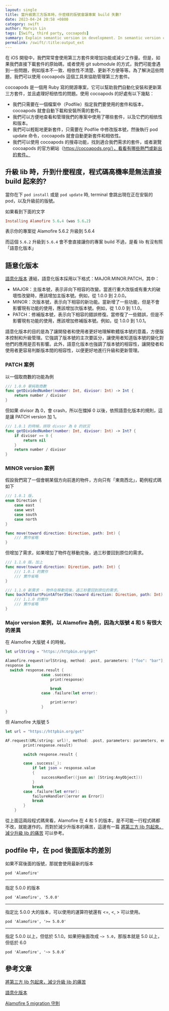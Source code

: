 ```yaml
---
layout: single
title: 當升級第三方版本時，什麼樣的版號會讓專案 build 失數?
date: 2023-04-24 20:58 +0800
category: swift
author: Marvin Lin
tags: [Swift, third party, cocoapods]
summary: Explain semantic version in development. In semantic version control, we have major, minor, patch version. Each change has their own meaning. Patch is for bug fix, minor is compatibal update. Major weill break your code. This article also give your example.
permalink: /swift/:title:output_ext
---
```


在 iOS 開發中，我們常常會使用第三方套件來增加功能或減少工作量。但是，如果我們直接下載套件的原始碼，或者使用 git submodule 的方式，我們可能會遇到一些問題，例如版本不一致、相依性不清楚、更新不方便等等。為了解決這些問題，我們可以使用 cocoapods 這個工具來協助管理第三方套件。

cocoapods 是一個用 Ruby 寫的開源專案，它可以幫助我們自動化安裝和更新第三方套件，並且處理好相依性的問題。使用 cocoapods 的好處有以下幾點：

- 我們只需要在一個檔案中（Podfile）指定我們要使用的套件和版本，cocoapods 就會自動下載和安裝所需的套件。
- 我們可以方便地查看和管理我們的專案中使用了哪些套件，以及它們的相依性和版本。
- 我們可以輕鬆地更新套件，只需要在 Podfile 中修改版本號，然後執行 pod update 命令，cocoapods 就會自動更新套件和相依性。
- 我們可以使用 cocoapods 的搜尋功能，找到適合我們需求的套件，或者瀏覽 cocoapods 的官方網站（https://cocoapods.org/），看看有哪些熱門或新出的套件。

## 升級 lib 時，升到什麼程度，程式碼高機率是無法直接 build 起來的?

當你在下 `pod install` 或是 `pod update` 時, terminal 會跳出現在正在安裝的 pod，以及升級前的版號。

如果看到下面的文字

```ruby
Installing Alamofire 5.6.4 (was 5.6.2)
```

表示你的專案從 Alamofire 5.6.2 升級到 5.6.4

而這個 `5.6.2` 升級到 `5.6.4` 會不會直接讓你的專案 build 不過，是看 lib 有沒有照「語意化版本」

## 語意化版本

[語意化版本](https://semver.org/lang/zh-TW/) 連結，語意化版本採用以下格式：MAJOR.MINOR.PATCH，其中：

- MAJOR：主版本號，表示非向下相容的改變。當進行重大改版或有重大的破壞性改變時，應該增加主版本號。例如，從 1.0.0 到 2.0.0。
- MINOR：次版本號，表示向下相容的新功能。當新增了一些功能，但是不會影響現有功能的使用，應該增加次版本號。例如，從 1.0.0 到 1.1.0。
- PATCH：修補版本號，表示向下相容的錯誤修復。當修復了一些錯誤，但是不影響現有功能的使用，應該增加修補版本號。例如，從 1.0.0 到 1.0.1。

語意化版本的目的是為了讓開發者和使用者更好地理解軟體版本號的意義，方便版本控制和升級管理。它強調了版本號的主次要區分，讓使用者知道版本號的變化對他們的應用是否有影響。此外，語意化版本也強調了版本號的相容性，讓開發者和使用者更容易判斷版本間的相容性，以便更好地進行升級和更新管理。

### PATCH 案例

以一個取商數的功能為例
```swift
/// 1.0.0 單純取商數
func getDividedNumber(number: Int, divisor: Int) -> Int {
    return number / divisor
}
```

但如果 divisor 為 0，會 crash，所以在擋掉 0 以後，依照語意化版本的規則，這是讓 PATCH version 加 1。

```swift
/// 1.0.1 的時候，排除 divsor 為 0 的狀況
func getDividedNumber(number: Int, divisor: Int) -> Int? {
    if divisor == 0 {
        return nil
    }
    return number / divisor
} 
```

### MINOR version 案例

假設我們寫了一個會朝某個方向前進的物件，方向只有「東南西北」，範例程式碼如下

```swift
/// 1.0.1 版，
enum Direction {
    case east
    case west
    case south
    case north
}

func move(toward direction: Direction, path: Int) {
    /// 實作省略
}
```

但增加了需求，如果增加了物件在移動完後，過三秒要回到原位的需求。

```swift
/// 1.1.0 版，加上
func move(toward direction: Direction, path: Int) {
    /// 1.0.1 的實作
    /// 實作省略
}

/// 1.1.0 新需求 - 物件在移動完後，過三秒要回到原位的需求。
func backToStartPointAfter3Sec(toward direction: Direction, path: Int) {
    /// 1.1.0 的實作
    /// 實作省略
}
```

### Major version 案例，以 Alamofire 為例，因為大版號 4 和 5 有很大的差異

在 Alamofire 大版號 4 的時候，

```swift
let urlString = "https://httpbin.org/get"

Alamofire.request(urlString, method: .post, parameters: ["foo": "bar"],encoding: JSONEncoding.default, headers: nil).responseJSON {  
response in
  switch response.result {
                case .success:
                    print(response)

                    break
                case .failure(let error):

                    print(error)
                }
}

```

但 Alamofire 大版號 5

```swift
let url = "https://httpbin.org/get"

AF.request(URL(string: url)!, method: .post, parameters: parameters, encoding: JSONEncoding.default, headers: headers).responseJSON { (response) in
        print(response.result)

        switch response.result {

        case .success(_):
            if let json = response.value
            {
                successHandler((json as! [String:AnyObject]))
            }
            break
        case .failure(let error):
            failureHandler([error as Error])
            break
        }
    }
```

從上面這兩段程式碼來看，Alamofire 在 4 和 5 的版本，是不可能一行程式碼都不改，就能運作的。而對於減少升版本的痛苦，這邊有一篇 [將第三方 lib 包起來，減少升級 lib 的痛苦](https://moonandeye.github.io/swift/using-adapter-pattern-to-libs.html) 可以參考。

## podfile 中，在 pod 後面版本的差別

如果不寫後面的版號，那就會使用最新的版本
```
pod 'Alamofire'
```
<hr>

指定 5.0.0 的版本
```
pod 'Alamofire', '5.0.0'
```
<hr>

指定比 5.0.0 大的版本，可以使用的運算符號還有 <=, <, > 可以使用。 
```
pod 'Alamofire', '>= 5.0.0'
```
<hr>

指定 5.0.0 以上，但低於 5.1.0。如果把後面改成 `~> 5.0`，那版本就是 5.0 以上，但低於 6.0
```
pod 'Alamofire', '~> 5.0.0`
```

## 參考文章

[將第三方 lib 包起來，減少升級 lib 的痛苦](https://moonandeye.github.io/swift/using-adapter-pattern-to-libs.html)

[語意化版本](https://semver.org/lang/zh-TW/)

[Alamofire 5 migration 守則](https://github.com/Alamofire/Alamofire/blob/master/Documentation/Alamofire%205.0%20Migration%20Guide.md)